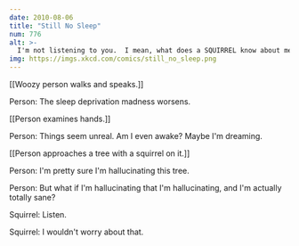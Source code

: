 ```yaml
---
date: 2010-08-06
title: "Still No Sleep"
num: 776
alt: >-
  I'm not listening to you.  I mean, what does a SQUIRREL know about mental health?
img: https://imgs.xkcd.com/comics/still_no_sleep.png
---
```

[[Woozy person walks and speaks.]]

Person: The sleep deprivation madness worsens.

[[Person examines hands.]]

Person: Things seem unreal. Am I even awake? Maybe I'm dreaming.

[[Person approaches a tree with a squirrel on it.]]

Person: I'm pretty sure I'm hallucinating this tree.

Person: But what if I'm hallucinating that I'm hallucinating, and I'm actually totally sane?

Squirrel: Listen.

Squirrel: I wouldn't worry about that.

